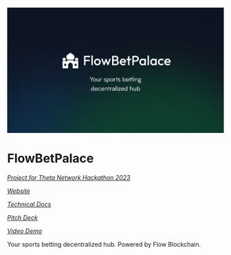 ![Cover Image](github-cover.png)

# FlowBetPalace

[*Project for Theta Network Hackathon 2023*](https://theta2023.devpost.com/)

[*Website*](https://thetatix.vercel.app)

[*Technical Docs*](https://thetatix.gitbook.io)

[*Pitch Deck*]()

[*Video Demo*]()

Your sports betting decentralized hub. Powered by Flow Blockchain.
